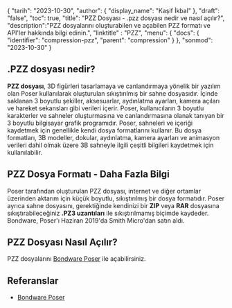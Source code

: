 {
"tarih": "2023-10-30",
  "author": {
"display_name": "Kaşif İkbal"
},
"draft": "false",
"toc": true,
"title": "PZZ Dosyası - .pzz dosyası nedir ve nasıl açılır?",
  "description":"PZZ dosyalarını oluşturabilen ve açabilen PZZ formatı ve API'ler hakkında bilgi edinin.",
"linktitle" : "PZZ",
  "menu": {
    "docs": {
      "identifier": "compression-pzz",
      "parent": "compression"
}
},
"sonmod": "2023-10-30"
}

## .PZZ dosyası nedir?

**PZZ dosyası**, 3D figürleri tasarlamaya ve canlandırmaya yönelik bir yazılım olan Poser kullanılarak oluşturulan sıkıştırılmış bir sahne dosyasıdır. İçinde saklanan 3 boyutlu şekiller, aksesuarlar, aydınlatma ayarları, kamera açıları ve hareket sekansları gibi verileri içerir. Poser, kullanıcıların 3 boyutlu karakterler ve sahneler oluşturmasına ve canlandırmasına olanak tanıyan bir 3 boyutlu bilgisayar grafik programıdır. Poser, sahneleri ve içeriği kaydetmek için genellikle kendi dosya formatlarını kullanır. Bu dosya formatları, 3B modeller, dokular, aydınlatma, kamera ayarları ve animasyon verileri dahil olmak üzere 3B sahneyle ilgili çeşitli bilgileri kaydetmek için kullanılabilir.

## PZZ Dosya Formatı - Daha Fazla Bilgi

Poser tarafından oluşturulan PZZ dosyası, internet ve diğer ortamlar üzerinden aktarım için küçük boyutlu, sıkıştırılmış bir dosya formatıdır. Poser ayrıca sahne dosyasını, gerektiğinde kendinizi bir **ZIP** veya **RAR** dosyasına sıkıştırabileceğiniz **.PZ3 uzantıları** ile sıkıştırılmamış biçimde kaydeder. Bondware, Poser'ı Haziran 2019'da Smith Micro'dan satın aldı.

## PZZ Dosyası Nasıl Açılır?

PZZ dosyalarını [Bondware Poser](https://www.posersoftware.com/) ile açabilirsiniz.

## Referanslar

 * [Bondware Poser](https://www.posersoftware.com/)

